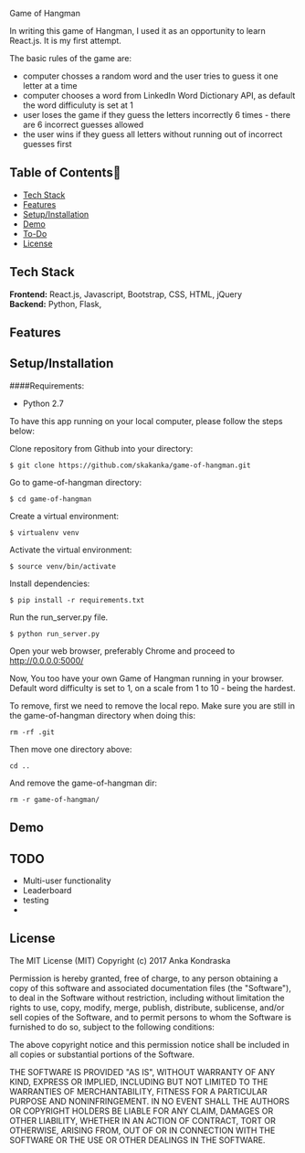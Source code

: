 Game of Hangman

In writing this game of Hangman, I used it as an opportunity to learn React.js.
It is my first attempt.

The basic rules of the game are:
* computer chosses a random word and the user tries to guess it one letter at a time
* computer chooses a word from LinkedIn Word Dictionary API, as default the word difficuluty is set at 1
* user loses the game if they guess the letters incorrectly 6 times - there are 6 incorrect guesses allowed
* the user wins if they guess all letters without running out of incorrect guesses first


## Table of Contents📖

* [Tech Stack](#tech-stack)
* [Features](#features)
* [Setup/Installation](#installation)
* [Demo](#demo)
* [To-Do](#future)
* [License](#license)

## <a name="tech-stack"></a>Tech Stack

__Frontend:__ React.js, Javascript, Bootstrap, CSS, HTML, jQuery <br/>
__Backend:__ Python, Flask,

## <a name="features"></a>Features



## <a name="installation"></a>Setup/Installation

####Requirements:

- Python 2.7

To have this app running on your local computer, please follow the steps below:

Clone repository from Github into your directory:
```
$ git clone https://github.com/skakanka/game-of-hangman.git
```
Go to game-of-hangman directory:
```
$ cd game-of-hangman
```
Create a virtual environment:
```
$ virtualenv venv
```
Activate the virtual environment:
```
$ source venv/bin/activate
```
Install dependencies:
```
$ pip install -r requirements.txt
```
Run the run_server.py file.
```
$ python run_server.py
```
Open your web browser, preferably Chrome and proceed to http://0.0.0.0:5000/

Now, You too have your own Game of Hangman running in your browser.
Default word difficulty is set to 1, on a scale from 1 to 10 - being the hardest.

To remove, first we need to remove the local repo. 
Make sure you are still in the game-of-hangman directory when doing this:
```
rm -rf .git
```
Then move one directory above:
```
cd ..
```
And remove the game-of-hangman dir:
```
rm -r game-of-hangman/
```

## <a name="demo"></a>Demo

## <a name="future"></a>TODO
* Multi-user functionality
* Leaderboard
* testing
* 



## <a name="license"></a>License

The MIT License (MIT)
Copyright (c) 2017 Anka Kondraska 

Permission is hereby granted, free of charge, to any person obtaining a copy of
this software and associated documentation files (the "Software"), to deal in
the Software without restriction, including without limitation the rights to
use, copy, modify, merge, publish, distribute, sublicense, and/or sell copies
of the Software, and to permit persons to whom the Software is furnished to do
so, subject to the following conditions:

The above copyright notice and this permission notice shall be included in all
copies or substantial portions of the Software.

THE SOFTWARE IS PROVIDED "AS IS", WITHOUT WARRANTY OF ANY KIND, EXPRESS OR
IMPLIED, INCLUDING BUT NOT LIMITED TO THE WARRANTIES OF MERCHANTABILITY,
FITNESS FOR A PARTICULAR PURPOSE AND NONINFRINGEMENT. IN NO EVENT SHALL THE
AUTHORS OR COPYRIGHT HOLDERS BE LIABLE FOR ANY CLAIM, DAMAGES OR OTHER
LIABILITY, WHETHER IN AN ACTION OF CONTRACT, TORT OR OTHERWISE, ARISING FROM,
OUT OF OR IN CONNECTION WITH THE SOFTWARE OR THE USE OR OTHER DEALINGS IN THE
SOFTWARE.
